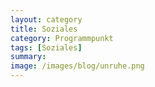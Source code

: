 ```yaml
---
layout: category
title: Soziales
category: Programmpunkt
tags: [Soziales]
summary: 
image: /images/blog/unruhe.png
---
```

